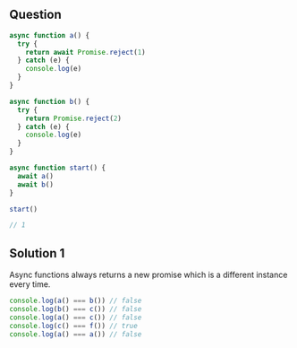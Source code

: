 ## Question
```javascript
async function a() {
  try {
    return await Promise.reject(1)
  } catch (e) {
    console.log(e)
  }
}

async function b() {
  try {
    return Promise.reject(2)
  } catch (e) {
    console.log(e)
  }
}

async function start() {
  await a()
  await b()
}

start()

// 1
```

## Solution 1
Async functions always returns a new promise which is a different instance every time.

```javascript
console.log(a() === b()) // false
console.log(b() === c()) // false
console.log(a() === c()) // false
console.log(c() === f()) // true
console.log(a() === a()) // false
```
